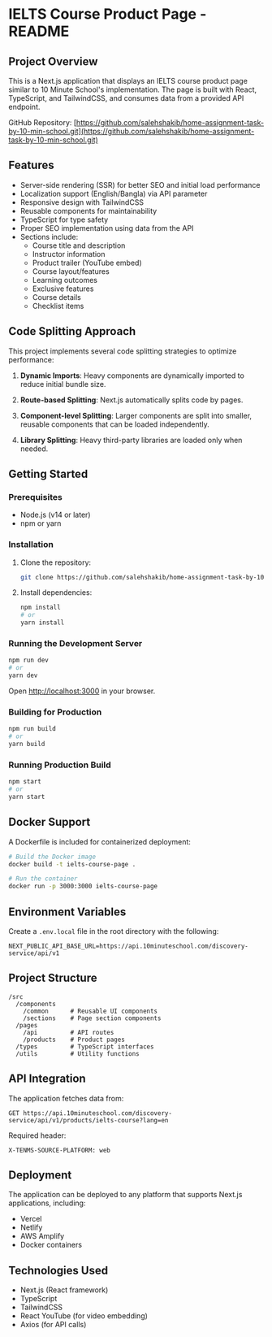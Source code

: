 # IELTS Course Product Page - README

## Project Overview

This is a Next.js application that displays an IELTS course product page similar to 10 Minute School's implementation. The page is built with React, TypeScript, and TailwindCSS, and consumes data from a provided API endpoint.

GitHub Repository: [https://github.com/salehshakib/home-assignment-task-by-10-min-school.git](https://github.com/salehshakib/home-assignment-task-by-10-min-school.git)

## Features

- Server-side rendering (SSR) for better SEO and initial load performance
- Localization support (English/Bangla) via API parameter
- Responsive design with TailwindCSS
- Reusable components for maintainability
- TypeScript for type safety
- Proper SEO implementation using data from the API
- Sections include:
  - Course title and description
  - Instructor information
  - Product trailer (YouTube embed)
  - Course layout/features
  - Learning outcomes
  - Exclusive features
  - Course details
  - Checklist items

## Code Splitting Approach

This project implements several code splitting strategies to optimize performance:

1. **Dynamic Imports**: Heavy components are dynamically imported to reduce initial bundle size.

2. **Route-based Splitting**: Next.js automatically splits code by pages.

3. **Component-level Splitting**: Larger components are split into smaller, reusable components that can be loaded independently.

4. **Library Splitting**: Heavy third-party libraries are loaded only when needed.

## Getting Started

### Prerequisites

- Node.js (v14 or later)
- npm or yarn

### Installation

1. Clone the repository:

   ```bash
   git clone https://github.com/salehshakib/home-assignment-task-by-10-min-school.git
   ```

2. Install dependencies:
   ```bash
   npm install
   # or
   yarn install
   ```

### Running the Development Server

```bash
npm run dev
# or
yarn dev
```

Open [http://localhost:3000](http://localhost:3000) in your browser.

### Building for Production

```bash
npm run build
# or
yarn build
```

### Running Production Build

```bash
npm start
# or
yarn start
```

## Docker Support

A Dockerfile is included for containerized deployment:

```bash
# Build the Docker image
docker build -t ielts-course-page .

# Run the container
docker run -p 3000:3000 ielts-course-page
```

## Environment Variables

Create a `.env.local` file in the root directory with the following:

```env
NEXT_PUBLIC_API_BASE_URL=https://api.10minuteschool.com/discovery-service/api/v1
```

## Project Structure

```
/src
  /components
    /common      # Reusable UI components
    /sections    # Page section components
  /pages
    /api         # API routes
    /products    # Product pages
  /types         # TypeScript interfaces
  /utils         # Utility functions
```

## API Integration

The application fetches data from:

```
GET https://api.10minuteschool.com/discovery-service/api/v1/products/ielts-course?lang=en
```

Required header:

```
X-TENMS-SOURCE-PLATFORM: web
```

## Deployment

The application can be deployed to any platform that supports Next.js applications, including:

- Vercel
- Netlify
- AWS Amplify
- Docker containers

## Technologies Used

- Next.js (React framework)
- TypeScript
- TailwindCSS
- React YouTube (for video embedding)
- Axios (for API calls)
